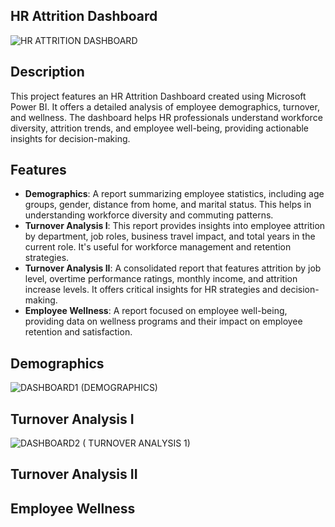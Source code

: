 ## HR Attrition Dashboard
![HR ATTRITION DASHBOARD](https://github.com/biccoomondi/HR-DATA-ANALYSIS-USING-POWER-BI/assets/170850731/71074ffc-838d-46de-bc67-96f75f79e86e)
## Description
This project features an HR Attrition Dashboard created using Microsoft Power BI. It offers a detailed analysis of employee demographics, turnover, and wellness. The dashboard helps HR professionals understand workforce diversity, attrition trends, and employee well-being, providing actionable insights for decision-making.

## Features
- **Demographics**: A report summarizing employee statistics, including age groups, gender, distance from home, and marital status. This helps in understanding workforce diversity and commuting patterns.
- **Turnover Analysis I**: This report provides insights into employee attrition by department, job roles, business travel impact, and total years in the current role. It's useful for workforce management and retention strategies.
- **Turnover Analysis II**: A consolidated report that features attrition by job level, overtime performance ratings, monthly income, and attrition increase levels. It offers critical insights for HR strategies and decision-making.
- **Employee Wellness**: A report focused on employee well-being, providing data on wellness programs and their impact on employee retention and satisfaction.
## Demographics
![DASHBOARD1 (DEMOGRAPHICS)](https://github.com/biccoomondi/HR-DATA-ANALYSIS-USING-POWER-BI/assets/170850731/29a96f76-bb4f-466c-8e70-cd313bb4ea82)

## Turnover Analysis I
![DASHBOARD2 ( TURNOVER ANALYSIS 1)](https://github.com/biccoomondi/HR-DATA-ANALYSIS-USING-POWER-BI/assets/170850731/fb662f32-74dd-4287-b916-ab9b6d9c878a)

## Turnover Analysis II

## Employee Wellness
